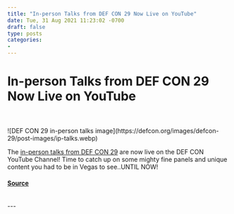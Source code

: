```yaml
---
title: "In-person Talks from DEF CON 29 Now Live on YouTube"
date: Tue, 31 Aug 2021 11:23:02 -0700
draft: false
type: posts
categories: 
- 
---
```

# In-person Talks from DEF CON 29 Now Live on YouTube

<br/>

<br/>
![DEF CON 29 in-person talks image](https://defcon.org/images/defcon-29/post-images/ip-talks.webp)  

The [in-person talks from DEF CON 29](https://www.youtube.com/playlist?list=PL9fPq3eQfaaAB3zbeO_bx7DV9tr-mMKXw) are now live on the DEF CON YouTube Channel! Time to catch up on some mighty fine panels and unique content you had to be in Vegas to see..UNTIL NOW!

#### [Source](https://www.youtube.com/playlist?list=PL9fPq3eQfaaAB3zbeO_bx7DV9tr-mMKXw)

<br/>
---
